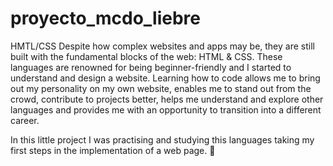 # proyecto_mcdo_liebre
HMTL/CSS
Despite how complex websites and apps may be, they are still built with the fundamental blocks of the web: HTML & CSS. These languages are renowned for being 
beginner-friendly and I started to understand and design a website. Learning how to code allows me to bring out my personality on my own website, enables me to stand out 
from the crowd, contribute to projects better, helps me understand and explore other languages and provides me with an opportunity to transition into a different career.

In this little project I was practising and studying this languages taking my first steps in the implementation of a web page. 🤭
